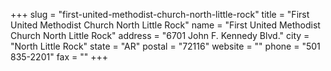 +++
slug = "first-united-methodist-church-north-little-rock"
title = "First United Methodist Church North Little Rock"
name = "First United Methodist Church North Little Rock"
address = "6701 John F. Kennedy Blvd."
city = "North Little Rock"
state = "AR"
postal = "72116"
website = ""
phone = "501 835-2201"
fax = ""
+++
